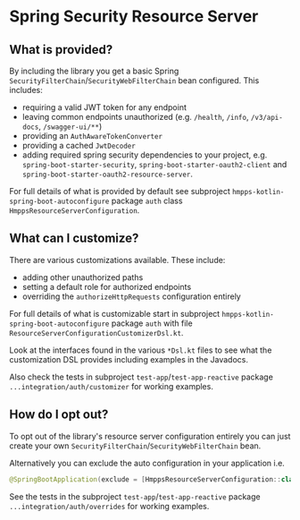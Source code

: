 # Spring Security Resource Server

## What is provided?

By including the library you get a basic Spring `SecurityFilterChain`/`SecurityWebFilterChain` bean configured. This includes:
* requiring a valid JWT token for any endpoint
* leaving common endpoints unauthorized (e.g. `/health`, `/info`, `/v3/api-docs`, `/swagger-ui/**`)
* providing an `AuthAwareTokenConverter`
* providing a cached `JwtDecoder`
* adding required spring security dependencies to your project, e.g. `spring-boot-starter-security`,
`spring-boot-starter-oauth2-client` and `spring-boot-starter-oauth2-resource-server`.

For full details of what is provided by default see subproject `hmpps-kotlin-spring-boot-autoconfigure` package `auth` class `HmppsResourceServerConfiguration`.

## What can I customize?

There are various customizations available. These include:
* adding other unauthorized paths
* setting a default role for authorized endpoints
* overriding the `authorizeHttpRequests` configuration entirely

For full details of what is customizable start in subproject `hmpps-kotlin-spring-boot-autoconfigure` package `auth` with file `ResourceServerConfigurationCustomizerDsl.kt`.

Look at the interfaces found in the various `*Dsl.kt` files to see what the customization DSL provides including examples in the Javadocs.

Also check the tests in subproject `test-app`/`test-app-reactive` package `...integration/auth/customizer` for working examples.

## How do I opt out?

To opt out of the library's resource server configuration entirely you can just create your own `SecurityFilterChain`/`SecurityWebFilterChain` bean.

Alternatively you can exclude the auto configuration in your application i.e.
```kotlin
@SpringBootApplication(exclude = [HmppsResourceServerConfiguration::class])
```

See the tests in the subproject `test-app`/`test-app-reactive` package `...integration/auth/overrides` for working examples.
